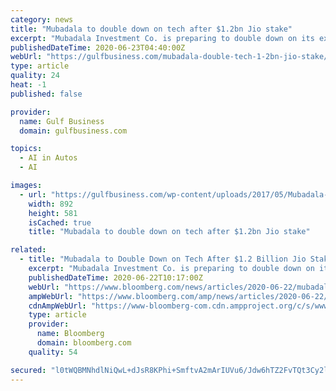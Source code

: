 ```yaml
---
category: news
title: "Mubadala to double down on tech after $1.2bn Jio stake"
excerpt: "Mubadala Investment Co. is preparing to double down on its exposure to the technology sector, setting its sights on Asia, after the Abu Dhabi fund took a $1.2bn stake in India’s Jio Platforms. Technology,"
publishedDateTime: 2020-06-23T04:40:00Z
webUrl: "https://gulfbusiness.com/mubadala-double-tech-1-2bn-jio-stake/"
type: article
quality: 24
heat: -1
published: false

provider:
  name: Gulf Business
  domain: gulfbusiness.com

topics:
  - AI in Autos
  - AI

images:
  - url: "https://gulfbusiness.com/wp-content/uploads/2017/05/Mubadala-logo-e1493713012983.jpg"
    width: 892
    height: 581
    isCached: true
    title: "Mubadala to double down on tech after $1.2bn Jio stake"

related:
  - title: "Mubadala to Double Down on Tech After $1.2 Billion Jio Stake"
    excerpt: "Mubadala Investment Co. is preparing to double down on its exposure to the technology sector, setting its sights on Asia, after the Abu Dhabi fund took a $1.2 billion stake in India’s Jio Platforms."
    publishedDateTime: 2020-06-22T10:17:00Z
    webUrl: "https://www.bloomberg.com/news/articles/2020-06-22/mubadala-to-build-tech-investments-after-1-2-billion-jio-stake"
    ampWebUrl: "https://www.bloomberg.com/amp/news/articles/2020-06-22/mubadala-to-build-tech-investments-after-1-2-billion-jio-stake"
    cdnAmpWebUrl: "https://www-bloomberg-com.cdn.ampproject.org/c/s/www.bloomberg.com/amp/news/articles/2020-06-22/mubadala-to-build-tech-investments-after-1-2-billion-jio-stake"
    type: article
    provider:
      name: Bloomberg
      domain: bloomberg.com
    quality: 54

secured: "l0tWQBMNhdlNiQwL+dJsR8KPhi+SmftvA2mArIUVu6/Jdw6hTZ2FvTQt3Cy2lBzxLEB3sm3zoY7jw5rgCtYX1X60PsHJadeFQhY2sICnhm9O7YkWtremuqWQVdBkB1CjlIKebMPNjUO3NrAEBPqf7WCrx4OwqVX7a/YnCk8Uj2IGC67Z4QSgT/dTpXxfBLE0nmPqEpguBP5yRT/X1GsuP1WG1sT4MvisbsED399s+mAc7B8Pv1qyUOC9oke0nZ2Sco57ls+u2KM0DYh/Su1+DtCybLR+5GzuH7lhBezI5ZhP2vZaiZWaZaWq8bUGCnGYJsMZd9NXMNSkXk7zyM/Hlg==;OR4xUtCUkp/mseghuNfrFQ=="
---
```


